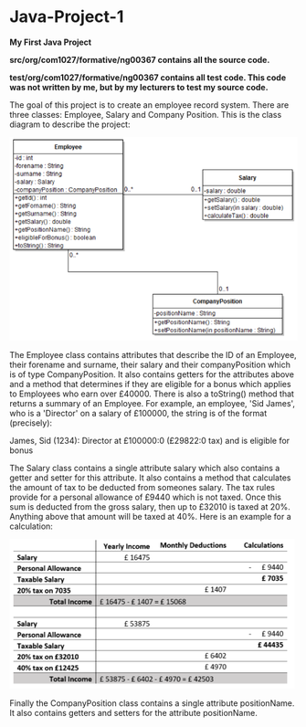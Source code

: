 # Java-Project-1
**My First Java Project**

**src/org/com1027/formative/ng00367 contains all the source code.**

**test/org/com1027/formative/ng00367 contains all test code. This code was not written by me, but by my lecturers to test my source code.**


The goal of this project is to create an employee record system. There are three classes: Employee, Salary and Company Position. This is the class diagram to describe the project:

![alt text](https://github.com/pearepeater30/Java-Project-1/blob/master/Capture1.PNG)

The Employee class contains attributes that describe the ID of an Employee, their forename and surname, their salary and their companyPosition which is of type CompanyPosition. It also contains getters for the attributes above and a method that determines if they are eligible for a bonus which applies to Employees who earn over £40000. There is also a toString() method that returns a summary of an Employee. For example, an employee, 'Sid James', who is a 'Director' on a salary of £100000, the string is of the format (precisely):

James, Sid (1234):  Director at £100000:0 (£29822:0 tax) and is eligible for bonus

The Salary class contains a single attribute salary which also contains a getter and setter for this attribute. It also contains a method that calculates the amount of tax to be deducted from someones salary. The tax rules provide for a personal allowance of £9440 which is not taxed. Once this sum is deducted from the gross salary, then up to £32010 is taxed at 20%. Anything above that amount will be taxed at 40%. Here is an example for a calculation:

![alt text](https://github.com/pearepeater30/Java-Project-1/blob/master/Capture2.PNG)

Finally the CompanyPosition class contains a single attribute positionName. It also contains getters and setters for the attribute positionName.
